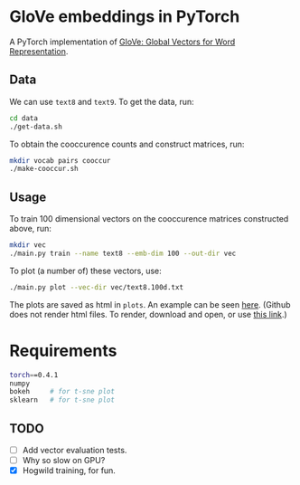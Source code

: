 # GloVe embeddings in PyTorch
A PyTorch implementation of [GloVe: Global Vectors for Word Representation](https://nlp.stanford.edu/pubs/glove.pdf).

## Data
We can use `text8` and `text9`. To get the data, run:
```bash
cd data
./get-data.sh
```
To obtain the cooccurence counts and construct matrices, run:
```bash
mkdir vocab pairs cooccur
./make-cooccur.sh
```

## Usage
To train 100 dimensional vectors on the cooccurence matrices constructed above, run:
```bash
mkdir vec
./main.py train --name text8 --emb-dim 100 --out-dir vec
```

To plot (a number of) these vectors, use:
```bash
./main.py plot --vec-dir vec/text8.100d.txt
```
The plots are saved as html in `plots`. An example can be seen [here](https://github.com/daandouwe/glove/blob/master/plots). (Github does not render html files. To render, download and open, or use [this link](http://htmlpreview.github.com/?https://raw.githubusercontent.com/daandouwe/glove/master/plots/text8.10k.50d.tsne.html).)

# Requirements
```bash
torch==0.4.1
numpy
bokeh     # for t-sne plot
sklearn   # for t-sne plot
```

## TODO
- [ ] Add vector evaluation tests.
- [ ] Why so slow on GPU?
- [X] Hogwild training, for fun.
